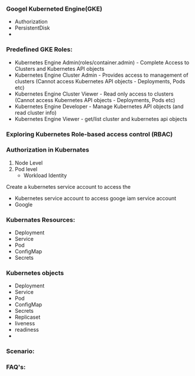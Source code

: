 ### Googel Kuberneted Engine(GKE)

- Authorization
- PersistentDisk
- 


### Predefined GKE Roles:
- Kubernetes Engine Admin(roles/container.admin) - Complete Access to Clusters
and Kubernetes API objects
- Kubernetes Engine Cluster Admin - Provides access to management of clusters
(Cannot access Kubernetes API objects - Deployments, Pods etc)
- Kubernetes Engine Cluster Viewer - Read only access to clusters (Cannot access
Kubernetes API objects - Deployments, Pods etc)
- Kubernetes Engine Developer - Manage Kubernetes API objects (and read cluster
info)
- Kubernetes Engine Viewer - get/list cluster and kubernetes api objects

### Exploring Kubernetes Role-based access control (RBAC)



### Authorization in Kubernates
1) Node Level
2) Pod level
    - Workload Identity

Create a kubernetes service account to access the 

- Kubernetes service account to access googe  iam service account
- Google 

### Kubernates Resources:
- Deployment
- Service
- Pod
- ConfigMap
- Secrets

### Kubernetes objects
- Deployment
- Service
- Pod
- ConfigMap
- Secrets
- Replicaset
- liveness
- readiness
- 

### Scenario:

### FAQ's: